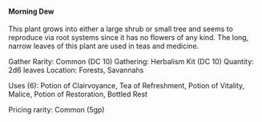 #### Morning Dew

This plant grows into either a large shrub or small tree and seems to reproduce via root systems since it has no flowers of any kind. The long, narrow leaves of this plant are used in teas and medicine.

Gather Rarity: Common (DC 10)
Gathering: Herbalism Kit (DC 10)
Quantity: 2d6 leaves
Location: Forests, Savannahs

Uses (6): Potion of Clairvoyance, Tea of Refreshment, Potion of Vitality, Malice, Potion of Restoration, Bottled Rest

Pricing rarity: Common (5gp)